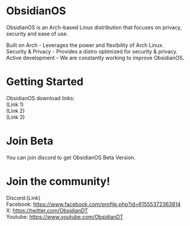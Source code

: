 # ObsidianOS
ObsidianOS is an Arch-based Linux distribution that focuses on privacy, security and ease of use. <br>

Built on Arch - Leverages the power and flexibility of Arch Linux. <br>
Security & Privacy - Provides a distro optimized for security & privacy. <br>
Active development - We are constantly working to improve ObsidianOS. <br>

# Getting Started
ObsidianOS download links: <br>
(Link 1) <br>
(Link 2) <br>
(Link 3) <br>

# Join Beta
You can join discord to get ObsidianOS Beta Version.

# Join the community! 
Discord:(Link) <br>
Facebook: https://www.facebook.com/profile.php?id=61555372363814 <br>
X: https://twitter.com/ObsidianDT <br>
Youtube: https://www.youtube.com/ObsidianDT <br>
